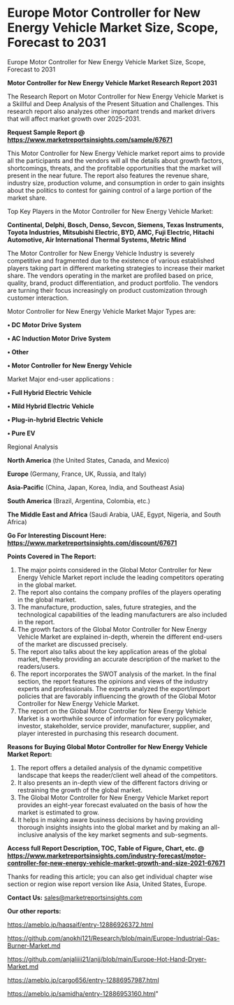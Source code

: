 # Europe Motor Controller for New Energy Vehicle Market Size, Scope, Forecast to 2031
Europe Motor Controller for New Energy Vehicle Market Size, Scope, Forecast to 2031

<strong>Motor Controller for New Energy Vehicle Market Research Report 2031</strong>

The Research Report on Motor Controller for New Energy Vehicle Market is a Skillful and Deep Analysis of the Present Situation and Challenges. This research report also analyzes other important trends and market drivers that will affect market growth over 2025-2031.

<strong>Request Sample Report @ <a href=https://www.marketreportsinsights.com/sample/67671>https://www.marketreportsinsights.com/sample/67671</a></strong>

This Motor Controller for New Energy Vehicle market report aims to provide all the participants and the vendors will all the details about growth factors, shortcomings, threats, and the profitable opportunities that the market will present in the near future. The report also features the revenue share, industry size, production volume, and consumption in order to gain insights about the politics to contest for gaining control of a large portion of the market share.

Top Key Players in the Motor Controller for New Energy Vehicle Market:

<strong>Continental, Delphi, Bosch, Denso, Sevcon, Siemens, Texas Instruments, Toyota Industries, Mitsubishi Electric, BYD, AMC, Fuji Electric, Hitachi Automotive, Air International Thermal Systems, Metric Mind</strong>

The Motor Controller for New Energy Vehicle Industry is severely competitive and fragmented due to the existence of various established players taking part in different marketing strategies to increase their market share. The vendors operating in the market are profiled based on price, quality, brand, product differentiation, and product portfolio. The vendors are turning their focus increasingly on product customization through customer interaction.

Motor Controller for New Energy Vehicle Market Major Types are:

<strong>• DC Motor Drive System

• AC Induction Motor Drive System

• Other

• Motor Controller for New Energy Vehicle</strong>

Market Major end-user applications :

<strong>• Full Hybrid Electric Vehicle

• Mild Hybrid Electric Vehicle

• Plug-in-hybrid Electric Vehicle

• Pure EV</strong>

Regional Analysis

</u><strong><b>North America</b></strong> (the United States, Canada, and Mexico)

<strong><b>Europe </b></strong>(Germany, France, UK, Russia, and Italy)

<strong><b>Asia-Pacific</b></strong> (China, Japan, Korea, India, and Southeast Asia)

<strong><b>South America</b></strong> (Brazil, Argentina, Colombia, etc.)

<strong><b>The Middle East and Africa</b></strong> (Saudi Arabia, UAE, Egypt, Nigeria, and South Africa)

<strong>Go For Interesting Discount Here: <a href=https://www.marketreportsinsights.com/discount/67671>https://www.marketreportsinsights.com/discount/67671</a></strong>

<strong>Points Covered in The Report:</strong>
<ol>
  <li>The major points considered in the Global Motor Controller for New Energy Vehicle Market report include the leading competitors operating in the global market.</li>
  <li>The report also contains the company profiles of the players operating in the global market.</li>
  <li>The manufacture, production, sales, future strategies, and the technological capabilities of the leading manufacturers are also included in the report.</li>
  <li>The growth factors of the Global Motor Controller for New Energy Vehicle Market are explained in-depth, wherein the different end-users of the market are discussed precisely.</li>
  <li>The report also talks about the key application areas of the global market, thereby providing an accurate description of the market to the readers/users.</li>
  <li>The report incorporates the SWOT analysis of the market. In the final section, the report features the opinions and views of the industry experts and professionals. The experts analyzed the export/import policies that are favorably influencing the growth of the Global Motor Controller for New Energy Vehicle Market.</li>
  <li>The report on the Global Motor Controller for New Energy Vehicle Market is a worthwhile source of information for every policymaker, investor, stakeholder, service provider, manufacturer, supplier, and player interested in purchasing this research document.</li>
</ol>
<strong>Reasons for Buying Global Motor Controller for New Energy Vehicle Market Report:</strong>

<ol>
  <li>The report offers a detailed analysis of the dynamic competitive landscape that keeps the reader/client well ahead of the competitors.</li>
  <li>It also presents an in-depth view of the different factors driving or restraining the growth of the global market.</li>
  <li>The Global Motor Controller for New Energy Vehicle Market report provides an eight-year forecast evaluated on the basis of how the market is estimated to grow.</li>
  <li>It helps in making aware business decisions by having providing thorough insights insights into the global market and by making an all-inclusive analysis of the key market segments and sub-segments.</li>
</ol>
<strong>Access full Report Description, TOC, Table of Figure, Chart, etc. @ <a href=https://www.marketreportsinsights.com/industry-forecast/motor-controller-for-new-energy-vehicle-market-growth-and-size-2021-67671>https://www.marketreportsinsights.com/industry-forecast/motor-controller-for-new-energy-vehicle-market-growth-and-size-2021-67671</a></strong>


Thanks for reading this article; you can also get individual chapter wise section or region wise report version like Asia, United States, Europe.

<strong>Contact Us:</strong>
sales@marketreportsinsights.com

<strong>Our other reports:</strong>

<a href=https://ameblo.jp/haqsaif/entry-12886926372.html>https://ameblo.jp/haqsaif/entry-12886926372.html</a>

<a href=https://github.com/anokhi121/Research/blob/main/Europe-Industrial-Gas-Burner-Market.md>https://github.com/anokhi121/Research/blob/main/Europe-Industrial-Gas-Burner-Market.md</a>

<a href=https://github.com/anjaliiii21/anjj/blob/main/Europe-Hot-Hand-Dryer-Market.md>https://github.com/anjaliiii21/anjj/blob/main/Europe-Hot-Hand-Dryer-Market.md</a>

<a href=https://ameblo.jp/cargo656/entry-12886957987.html>https://ameblo.jp/cargo656/entry-12886957987.html</a>

<a href=https://ameblo.jp/samidha/entry-12886953160.html>https://ameblo.jp/samidha/entry-12886953160.html</a>"
